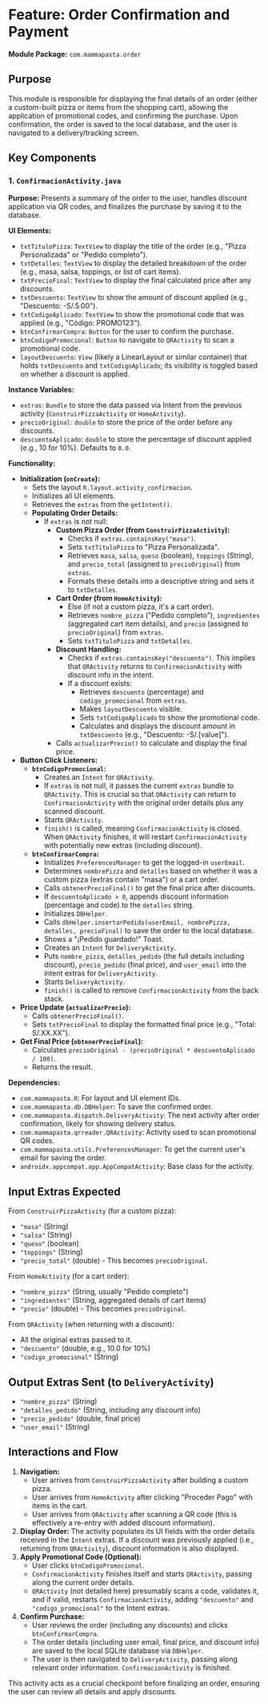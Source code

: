 # Feature: Order Confirmation and Payment

**Module Package:** `com.mammapasta.order`

## Purpose

This module is responsible for displaying the final details of an order (either a custom-built pizza or items from the shopping cart), allowing the application of promotional codes, and confirming the purchase. Upon confirmation, the order is saved to the local database, and the user is navigated to a delivery/tracking screen.

## Key Components

### 1. `ConfirmacionActivity.java`

**Purpose:**
Presents a summary of the order to the user, handles discount application via QR codes, and finalizes the purchase by saving it to the database.

**UI Elements:**
- `txtTituloPizza`: `TextView` to display the title of the order (e.g., "Pizza Personalizada" or "Pedido completo").
- `txtDetalles`: `TextView` to display the detailed breakdown of the order (e.g., masa, salsa, toppings, or list of cart items).
- `txtPrecioFinal`: `TextView` to display the final calculated price after any discounts.
- `txtDescuento`: `TextView` to show the amount of discount applied (e.g., "Descuento: -S/.5.00").
- `txtCodigoAplicado`: `TextView` to show the promotional code that was applied (e.g., "Código: PROMO123").
- `btnConfirmarCompra`: `Button` for the user to confirm the purchase.
- `btnCodigoPromocional`: `Button` to navigate to `QRActivity` to scan a promotional code.
- `layoutDescuento`: `View` (likely a LinearLayout or similar container) that holds `txtDescuento` and `txtCodigoAplicado`; its visibility is toggled based on whether a discount is applied.

**Instance Variables:**
- `extras`: `Bundle` to store the data passed via Intent from the previous activity (`ConstruirPizzaActivity` or `HomeActivity`).
- `precioOriginal`: `double` to store the price of the order before any discounts.
- `descuentoAplicado`: `double` to store the percentage of discount applied (e.g., 10 for 10%). Defaults to `0.0`.

**Functionality:**
- **Initialization (`onCreate`):**
    - Sets the layout `R.layout.activity_confirmacion`.
    - Initializes all UI elements.
    - Retrieves the `extras` from the `getIntent()`.
    - **Populating Order Details:**
        - If `extras` is not null:
            - **Custom Pizza Order (from `ConstruirPizzaActivity`):**
                - Checks if `extras.containsKey("masa")`.
                - Sets `txtTituloPizza` to "Pizza Personalizada".
                - Retrieves `masa`, `salsa`, `queso` (boolean), `toppings` (String), and `precio_total` (assigned to `precioOriginal`) from `extras`.
                - Formats these details into a descriptive string and sets it to `txtDetalles`.
            - **Cart Order (from `HomeActivity`):**
                - Else (if not a custom pizza, it's a cart order).
                - Retrieves `nombre_pizza` ("Pedido completo"), `ingredientes` (aggregated cart item details), and `precio` (assigned to `precioOriginal`) from `extras`.
                - Sets `txtTituloPizza` and `txtDetalles`.
            - **Discount Handling:**
                - Checks if `extras.containsKey("descuento")`. This implies that `QRActivity` returns to `ConfirmacionActivity` with discount info in the intent.
                - If a discount exists:
                    - Retrieves `descuento` (percentage) and `codigo_promocional` from `extras`.
                    - Makes `layoutDescuento` visible.
                    - Sets `txtCodigoAplicado` to show the promotional code.
                    - Calculates and displays the discount amount in `txtDescuento` (e.g., "Descuento: -S/.[value]").
            - Calls `actualizarPrecio()` to calculate and display the final price.
- **Button Click Listeners:**
    - **`btnCodigoPromocional`:**
        - Creates an `Intent` for `QRActivity`.
        - If `extras` is not null, it passes the current `extras` bundle to `QRActivity`. This is crucial so that `QRActivity` can return to `ConfirmacionActivity` with the original order details plus any scanned discount.
        - Starts `QRActivity`.
        - `finish()` is called, meaning `ConfirmacionActivity` is closed. When `QRActivity` finishes, it will restart `ConfirmacionActivity` with potentially new extras (including discount).
    - **`btnConfirmarCompra`:**
        - Initializes `PreferencesManager` to get the logged-in `userEmail`.
        - Determines `nombrePizza` and `detalles` based on whether it was a custom pizza (extras contain "masa") or a cart order.
        - Calls `obtenerPrecioFinal()` to get the final price after discounts.
        - If `descuentoAplicado > 0`, appends discount information (percentage and code) to the `detalles` string.
        - Initializes `DBHelper`.
        - Calls `dbHelper.insertarPedido(userEmail, nombrePizza, detalles, precioFinal)` to save the order to the local database.
        - Shows a "¡Pedido guardado!" Toast.
        - Creates an `Intent` for `DeliveryActivity`.
        - Puts `nombre_pizza`, `detalles_pedido` (the full details including discount), `precio_pedido` (final price), and `user_email` into the intent extras for `DeliveryActivity`.
        - Starts `DeliveryActivity`.
        - `finish()` is called to remove `ConfirmacionActivity` from the back stack.
- **Price Update (`actualizarPrecio`):**
    - Calls `obtenerPrecioFinal()`.
    - Sets `txtPrecioFinal` to display the formatted final price (e.g., "Total: S/.XX.XX").
- **Get Final Price (`obtenerPrecioFinal`):**
    - Calculates `precioOriginal - (precioOriginal * descuentoAplicado / 100)`.
    - Returns the result.

**Dependencies:**
- `com.mammapasta.R`: For layout and UI element IDs.
- `com.mammapasta.db.DBHelper`: To save the confirmed order.
- `com.mammapasta.dispatch.DeliveryActivity`: The next activity after order confirmation, likely for showing delivery status.
- `com.mammapasta.qrreader.QRActivity`: Activity used to scan promotional QR codes.
- `com.mammapasta.utils.PreferencesManager`: To get the current user's email for saving the order.
- `androidx.appcompat.app.AppCompatActivity`: Base class for the activity.

## Input Extras Expected

From `ConstruirPizzaActivity` (for a custom pizza):
- `"masa"` (String)
- `"salsa"` (String)
- `"queso"` (boolean)
- `"toppings"` (String)
- `"precio_total"` (double) - This becomes `precioOriginal`.

From `HomeActivity` (for a cart order):
- `"nombre_pizza"` (String, usually "Pedido completo")
- `"ingredientes"` (String, aggregated details of cart items)
- `"precio"` (double) - This becomes `precioOriginal`.

From `QRActivity` (when returning with a discount):
- All the original extras passed to it.
- `"descuento"` (double, e.g., 10.0 for 10%)
- `"codigo_promocional"` (String)

## Output Extras Sent (to `DeliveryActivity`)

- `"nombre_pizza"` (String)
- `"detalles_pedido"` (String, including any discount info)
- `"precio_pedido"` (double, final price)
- `"user_email"` (String)

## Interactions and Flow

1.  **Navigation:**
    *   User arrives from `ConstruirPizzaActivity` after building a custom pizza.
    *   User arrives from `HomeActivity` after clicking "Proceder Pago" with items in the cart.
    *   User arrives from `QRActivity` after scanning a QR code (this is effectively a re-entry with added discount information).
2.  **Display Order:** The activity populates its UI fields with the order details received in the `Intent` extras. If a discount was previously applied (i.e., returning from `QRActivity`), discount information is also displayed.
3.  **Apply Promotional Code (Optional):**
    *   User clicks `btnCodigoPromocional`.
    *   `ConfirmacionActivity` finishes itself and starts `QRActivity`, passing along the current order details.
    *   `QRActivity` (not detailed here) presumably scans a code, validates it, and if valid, restarts `ConfirmacionActivity`, adding `"descuento"` and `"codigo_promocional"` to the Intent extras.
4.  **Confirm Purchase:**
    *   User reviews the order (including any discounts) and clicks `btnConfirmarCompra`.
    *   The order details (including user email, final price, and discount info) are saved to the local SQLite database via `DBHelper`.
    *   The user is then navigated to `DeliveryActivity`, passing along relevant order information. `ConfirmacionActivity` is finished.

This activity acts as a crucial checkpoint before finalizing an order, ensuring the user can review all details and apply discounts.
